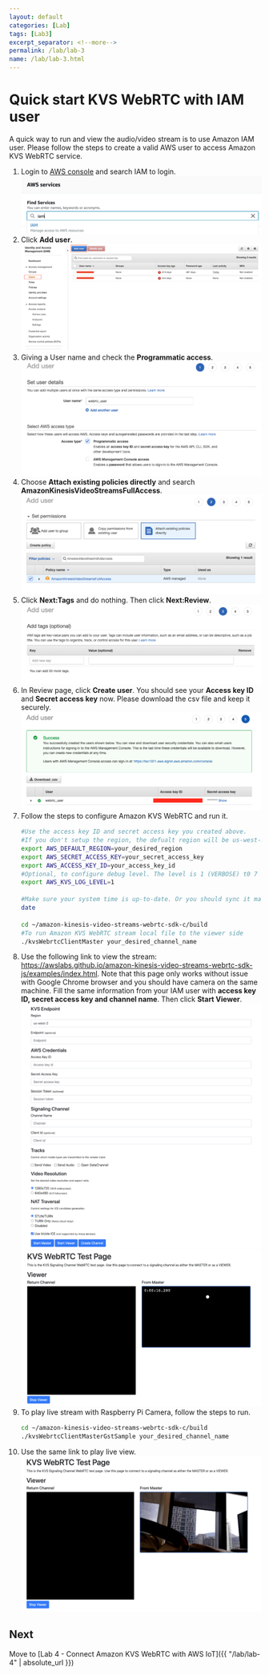 ```yaml
---
layout: default
categories: [Lab]
tags: [Lab3]
excerpt_separator: <!--more-->
permalink: /lab/lab-3
name: /lab/lab-3.html
---
```


# Quick start KVS WebRTC with IAM user

A quick way to run and view the audio/video stream is to use Amazon IAM user. Please follow the steps to create a valid AWS user to access Amazon KVS WebRTC service.

1. Login to [AWS console](https://aws.amazon.com/) and search IAM to login. ![](images/lab3-1.png)
2. Click **Add user**. ![](images/lab3-2.png)
3. Giving a User name and check the **Programmatic access**. ![](images/lab3-3.png)
4. Choose **Attach existing policies directly** and search **AmazonKinesisVideoStreamsFullAccess**. ![](images/lab3-4.png)
5. Click **Next:Tags** and do nothing. Then click **Next:Review**. ![](images/lab3-5.png)
6. In Review page, click **Create user**. You should see your **Access key ID** and **Secret access key** now. Please download the csv file and keep it securely. ![](images/lab3-6.png)
7. Follow the steps to configure Amazon KVS WebRTC and run it.
    ```bash
    #Use the access key ID and secret access key you created above.
    #If you don't setup the region, the defualt region will be us-west-2.
    export AWS_DEFAULT_REGION=your_desired_region
    export AWS_SECRET_ACCESS_KEY=your_secret_access_key
    export AWS_ACCESS_KEY_ID=your_access_key_id
    #Optional, to configure debug level. The level is 1 (VERBOSE) t0 7 (SLIENT).
    export AWS_KVS_LOG_LEVEL=1

    #Make sure your system time is up-to-date. Or you should sync it manually.
    date

    cd ~/amazon-kinesis-video-streams-webrtc-sdk-c/build
    #To run Amazon KVS WebRTC stream local file to the viewer side
    ./kvsWebrtcClientMaster your_desired_channel_name
    ```
8. Use the following link to view the stream: https://awslabs.github.io/amazon-kinesis-video-streams-webrtc-sdk-js/examples/index.html. Note that this page only works without issue with Google Chrome browser and you should have camera on the same machine. Fill the same information from your IAM user with **access key ID, secret access key and channel name**. Then click **Start Viewer**. ![](images/lab3-8.png) ![](images/lab3-9.png)
9. To play live stream with Raspberry Pi Camera, follow the steps to run.
    ```bash
    cd ~/amazon-kinesis-video-streams-webrtc-sdk-c/build
    ./kvsWebrtcClientMasterGstSample your_desired_channel_name
    ```
10. Use the same link to play live view. ![](images/lab3-10.png)

## Next

Move to [Lab 4 - Connect Amazon KVS WebRTC with AWS IoT]({{ "/lab/lab-4" | absolute_url }})
